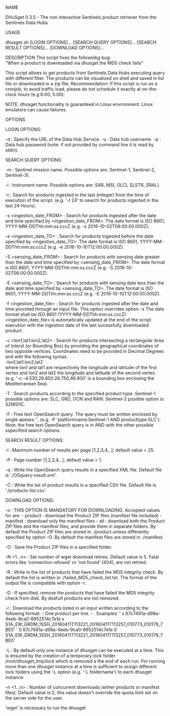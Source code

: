 NAME
 
  DHuSget 0.3.5 - The non interactive Sentinels product retriever from the Sentinels Data Hubs
 
USAGE
 
  dhusget.sh [LOGIN OPTIONS]... [SEARCH QUERY OPTIONS]... [SEARCH RESULT OPTIONS]... [DOWNLOAD OPTIONS]... 
 
DESCRIPTION
 This script fixes the followinbg bug:   
 "When a product is downloaded via dhusget the MD5 check fails" 
 
  This script allows to get products from Sentinels Data Hubs executing query with different filter. The products can be visualized on shell and saved in list file
  or downloaded in a zip file.
  Recommendation: If this script is run as a cronjob, to avoid traffic load, please do not schedule it exactly at on-the-clock hours (e.g 6:00, 5:00).    

NOTE: dhusget functionality is guaranteed in Linux environment. Linux emulators can cause failures.   
 
OPTIONS
 
  LOGIN OPTIONS:
 
   -d <DHuS URL>		      : Specify the URL of the Data Hub Service.
   -u <username>		      : Data hub username.
   -p <password>		      : Data hub password (note: if not provided by command line it is read by stdin).
 
 
  SEARCH QUERY OPTIONS:
 
   -m <mission name>		  : Sentinel mission name. Possible options are: Sentinel-1, Sentinel-2, Sentinel-3).

   -i <instrument name>		  : Instrument name. Possible options are: SAR, MSI, OLCI, SLSTR, SRAL).

   -t <time in hours>		  : Search for products ingested in the last <time in hours> (integer) from the time of
 				                execution of the script.
   				                (e.g. '-t 24' to search for products ingested in the last 24 Hours).

   -s <ingestion_date_FROM>	  : Search for products ingested after the date and time specified by <ingestion_date_FROM>.
   				                The date format is ISO 8601, YYYY-MM-DDThh:mm:ss.cccZ (e.g. -s 2016-10-02T06:00:00.000Z).

   -e <ingestion_date_TO>	  : Search for products ingested before the date specified by <ingestion_date_TO>.
   				                The date format is ISO 8601, YYYY-MM-DDThh:mm:ss.cccZ (e.g. -e 2016-10-10T12:00:00.000Z).

   -S <sensing_date_FROM>	  : Search for products with sensing date greater than the date and time specified by <sensing_date_FROM>.
   				                The date format is ISO 8601, YYYY-MM-DDThh:mm:ss.cccZ (e.g. -S 2016-10-02T06:00:00.000Z).

   -E <sensing_date_TO>		  : Search for products with sensing date less than the date and time specified by <sensing_date_TO>.
   				                The date format is ISO 8601, YYYY-MM-DDThh:mm:ss.cccZ (e.g. -E 2016-10-10T12:00:00.000Z).

   -f <ingestion_date_file>	  : Search for products ingested after the date and time provided through an input file. This option overrides option -s
							    The date format shall be ISO 8601 (YYYY-MM-DDThh:mm:ss.cccZ).
							    <ingestion_date_file> is automatically updated at the end of the script execution
							    with the ingestion date of the last sucessfully downloaded product.
 
   -c <lon1,lat1:lon2,lat2>   : Search for products intersecting a rectangular Area of Interst (or Bounding Box)
							    by providing the geographical coordinates of two opposite vertices. 
   				                Coordinates need to be provided in Decimal Degrees and with the following syntax:   
    				 -lon1,lat1:lon2,lat2   
 				where lon1 and lat1 are respectively the longitude and latitude of the first vertex and
 	    	                lon2 and lat2 the longitude and latitude of the second vertex.
   				(e.g. '-c -4.530,29.850:26.750,46.800' is a bounding box enclosing the Mediterranean Sea).
 
   -T <product type>		  : Search products according to the specified product type.
   				                Sentinel-1 possible options are:  SLC, GRD, OCN and RAW. 
   				                Sentinel-2 posiible option is: S2MSI1C.
 
   -F <free OpenSearch query> : Free text OpenSearch query. The query must be written enclosed by single apexes '<query>'. 
   				                (e.g. -F 'platformname:Sentinel-1 AND producttype:SLC'). 
   				                Note: the free text OpenSearch query is in AND with the other possible sspecified search options.
 
 
  SEARCH RESULT OPTIONS:
 
   -l <results>			      : Maximum number of results per page [1,2,3,4,..]; default value = 25.
 
   -P <page>			      : Page number [1,2,3,4,..]; default value = 1.
 
   -q <XMLfile>			      : Write the OpenSearch query results in a specified XML file. Default file is './OSquery-result.xml'.
 
   -C <CSVfile>			      : Write the list of product results in a specified CSV file. Default file is './products-list.csv'.
 
 
  DOWNLOAD OPTIONS:
 
   -o <download>		      : THIS OPTION IS MANDATORY FOR DOWNLOADING. Accepted values for <download> are:
   				  	               -  product : download the Product ZIP files (manifest file included)
   				  	               -  manifest : download only the manifest files
   				  	               -  all : download both the Product ZIP files and the manifest files, and provide them in separate folders.
                                By default the Product ZIP files are stored in ./product unless differently specified by option -O. 
								By default the manifest files are stored in ./manifest.
 
 
   -O <folder>			      : Save the Product ZIP files in a specified folder. 
 
   -N <1...n>			      : Set number of wget download retries. Default value is 5. Fatal errors like 'connection refused'
   				                or 'not found' (404), are not retried.
 
   -R <file>			      : Write in <file> the list of products that have failed the MD5 integrity check.
   				                By default the list is written in ./failed_MD5_check_list.txt.
   				                The format of the output file is compatible with option -r.
 
   -D  				          : If specified, remove the products that have failed the MD5 integrity check from disk.
   				                By deafult products are not removed.
 
   -r <file>			      : Download the products listed in an input <file> written according to the following format:
	   				               - One product per line.
	   				               - <space><one character><space><UUID><space><one character><space><filename>.
   			                    Examples:
   			                    ' x 67c7491a-d98a-4eeb-9ca0-8952514c7e1e x S1A_EW_GRDM_1SSH_20160411T113221_20160411T113257_010773_010179_7BE0'
   			                    ' 0 67c7491a-d98a-4eeb-9ca0-8952514c7e1e 0 S1A_EW_GRDM_1SSH_20160411T113221_20160411T113257_010773_010179_7BE0'
 
   -L <lock folder>		      : By default only one instance of dhusget can be executed at a time. This is ensured by the creation
   				                of a temporary lock folder /root/dhusget_tmp/lock which is removed a the end of each run.
   				                For running more than one dhusget instance at a time is sufficient to assign different lock folders
   				                using the -L option (e.g. '-L foldername') to each dhusget instance.
 
   -n <1...n>			      : Number of concurrent downloads (either products or manifest files). Default value is 2; this value
   				                doesn't override the quota limit set on the server side for the user.
 
 
 
   'wget' is necessary to run the dhusget

